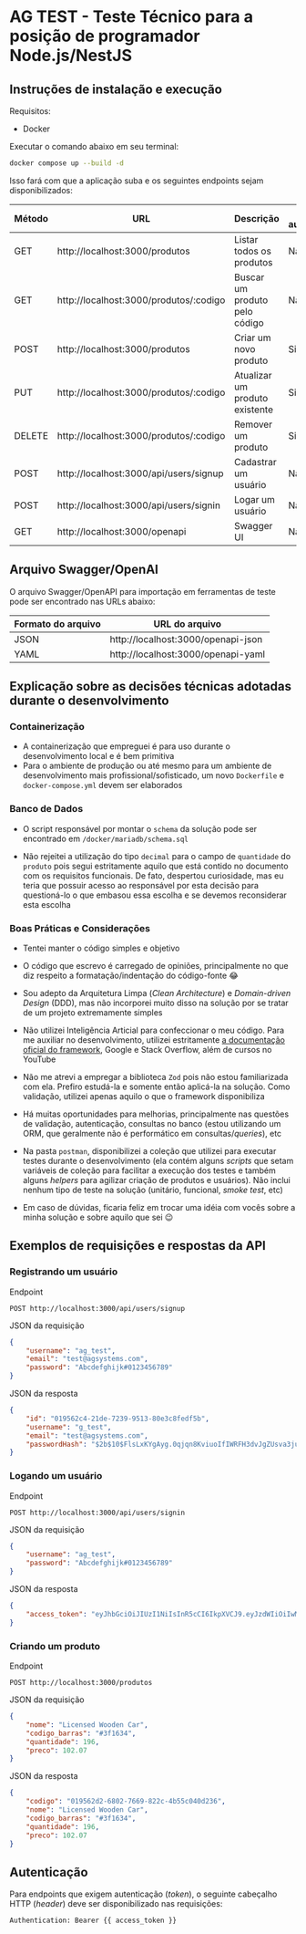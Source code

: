 # AG TEST - Teste Técnico para a posição de programador Node.js/NestJS

## Instruções de instalação e execução

Requisitos:
- Docker

Executar o comando abaixo em seu terminal:
```sh
docker compose up --build -d
```
  
Isso fará com que a aplicação suba e os seguintes endpoints sejam disponibilizados:

| Método | URL                                    | Descrição                      | Requer autenticação/token |
| ------ | -------------------------------------- | ------------------------------ | ------------------------- |
| GET    | http://localhost:3000/produtos         | Listar todos os produtos       | Não                       |
| GET    | http://localhost:3000/produtos/:codigo | Buscar um produto pelo código  | Não                       |
| POST   | http://localhost:3000/produtos         | Criar um novo produto          | Sim                       |
| PUT    | http://localhost:3000/produtos/:codigo | Atualizar um produto existente | Sim                       |
| DELETE | http://localhost:3000/produtos/:codigo | Remover um produto             | Sim                       |
| POST   | http://localhost:3000/api/users/signup | Cadastrar um usuário           | Não                       |
| POST   | http://localhost:3000/api/users/signin | Logar um usuário               | Não                       |
| GET    | http://localhost:3000/openapi          | Swagger UI                     | Não                       |

## Arquivo Swagger/OpenAI

O arquivo Swagger/OpenAPI para importação em ferramentas de teste pode ser encontrado nas URLs abaixo:

| Formato do arquivo | URL do arquivo                      |
| ------------------ | ----------------------------------- |
| JSON               | http://localhost:3000/openapi-json  |
| YAML               | http://localhost:3000/openapi-yaml  |

## Explicação sobre as decisões técnicas adotadas durante o desenvolvimento

### Containerização

- A containerização que empreguei é para uso durante o desenvolvimento local e é bem primitiva
- Para o ambiente de produção ou até mesmo para um ambiente de desenvolvimento mais profissional/sofisticado, um novo ```Dockerfile``` e ```docker-compose.yml``` devem ser elaborados

### Banco de Dados

- O script responsável por montar o `schema` da solução pode ser encontrado em ```/docker/mariadb/schema.sql```

- Não rejeitei a utilização do tipo ```decimal``` para o campo de ```quantidade``` do ```produto``` pois segui estritamente aquilo que está contido no documento com os requisitos funcionais. De fato, despertou curiosidade, mas eu teria que possuir acesso ao responsável por esta decisão para questioná-lo o que embasou essa escolha e se devemos reconsiderar esta escolha

### Boas Práticas e Considerações

- Tentei manter o código simples e objetivo

- O código que escrevo é carregado de opiniões, principalmente no que diz respeito a formatação/indentação do código-fonte 😂

- Sou adepto da Arquitetura Limpa (_Clean Architecture_) e _Domain-driven Design_ (DDD), mas não incorporei muito disso na solução por se tratar de um projeto extremamente simples

- Não utilizei Inteligência Articial para confeccionar o meu código. Para me auxiliar no desenvolvimento, utilizei estritamente [a documentação oficial do framework](https://docs.nestjs.com/), Google e Stack Overflow, além de cursos no YouTube

- Não me atrevi a empregar a biblioteca ```Zod``` pois não estou familiarizada com ela. Prefiro estudá-la e somente então aplicá-la na solução. Como validação, utilizei apenas aquilo o que o framework disponibiliza

- Há muitas oportunidades para melhorias, principalmente nas questões de validação, autenticação, consultas no banco (estou utilizando um ORM, que geralmente não é performático em consultas/_queries_), etc

- Na pasta ```postman```, disponibilizei a coleção que utilizei para executar testes durante o desenvolvimento (ela contém alguns _scripts_ que setam variáveis de coleção para facilitar a execução dos testes e também alguns _helpers_ para agilizar criação de produtos e usuários). Não inclui nenhum tipo de teste na solução (unitário, funcional, _smoke test_, etc)

- Em caso de dúvidas, ficaria feliz em trocar uma idéia com vocês sobre a minha solução e sobre aquilo que sei 😉


## Exemplos de requisições e respostas da API

### Registrando um usuário

Endpoint

```
POST http://localhost:3000/api/users/signup
```

JSON da requisição
```json
{
    "username": "ag_test",
    "email": "test@agsystems.com",
    "password": "Abcdefghijk#0123456789"
}
```

JSON da resposta
```json
{
    "id": "019562c4-21de-7239-9513-80e3c8fedf5b",
    "username": "g_test",
    "email": "test@agsystems.com",
    "passwordHash": "$2b$10$FlsLxKYgAyg.0qjqn8KviuoIfIWRFH3dvJgZUsva3juhw0EGaT3p6"
}
```

### Logando um usuário

Endpoint

```
POST http://localhost:3000/api/users/signin
```

JSON da requisição
```json
{
    "username": "ag_test",
    "password": "Abcdefghijk#0123456789"
}
```

JSON da resposta
```json
{
    "access_token": "eyJhbGciOiJIUzI1NiIsInR5cCI6IkpXVCJ9.eyJzdWIiOiIwMTk1NjJjNC0yMWRlLTcyMzktOTUxMy04MGUzYzhmZWRmNWIiLCJ1c2VybmFtZSI6IiRNYWRpZS5Ucm9tcDg0IiwiZW1haWwiOiIkUGF1bGE3NUBob3RtYWlsLmNvbSIsImlhdCI6MTc0MTExODc4OSwiZXhwIjoxNzQxMTIyMzg5LCJhdWQiOiJhZ190ZXN0IiwiaXNzIjoiYWdfdGVzdCJ9.NOrSyCq4p5h_fA0Sb-XC6ICzCLBrPm4F-zWl2Z52EhA"
}
```

### Criando um produto

Endpoint

```
POST http://localhost:3000/produtos
```

JSON da requisição
```json
{    
    "nome": "Licensed Wooden Car",
    "codigo_barras": "#3f1634",
    "quantidade": 196,
    "preco": 102.07
}
```

JSON da resposta
```json
{
    "codigo": "019562d2-6802-7669-822c-4b55c040d236",
    "nome": "Licensed Wooden Car",
    "codigo_barras": "#3f1634",
    "quantidade": 196,
    "preco": 102.07
}
```

## Autenticação

Para endpoints que exigem autenticação (_token_), o seguinte cabeçalho HTTP (_header_) deve ser disponibilizado nas requisições:

```http
Authentication: Bearer {{ access_token }}
```

